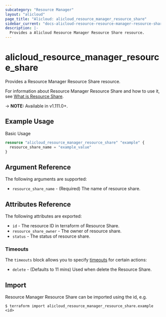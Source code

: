 ```yaml
---
subcategory: "Resource Manager"
layout: "alicloud"
page_title: "Alicloud: alicloud_resource_manager_resource_share"
sidebar_current: "docs-alicloud-resource-resource-manager-resource-share"
description: |-
  Provides a Alicloud Resource Manager Resource Share resource.
---
```


# alicloud\_resource\_manager\_resource\_share

Provides a Resource Manager Resource Share resource.

For information about Resource Manager Resource Share and how to use it, see [What is Resource Share](https://www.alibabacloud.com/help/en/doc-detail/94475.htm).

-> **NOTE:** Available in v1.111.0+.

## Example Usage

Basic Usage

```terraform
resource "alicloud_resource_manager_resource_share" "example" {
  resource_share_name = "example_value"
}

```

## Argument Reference

The following arguments are supported:

* `resource_share_name` - (Required) The name of resource share.

## Attributes Reference

The following attributes are exported:

* `id` - The resource ID in terraform of Resource Share.
* `resource_share_owner` - The owner of resource share.
* `status` - The status of resource share.

### Timeouts

The `timeouts` block allows you to specify [timeouts](https://www.terraform.io/docs/configuration-0-11/resources.html#timeouts) for certain actions:

* `delete` - (Defaults to 11 mins) Used when delete the Resource Share.

## Import

Resource Manager Resource Share can be imported using the id, e.g.

```
$ terraform import alicloud_resource_manager_resource_share.example <id>
```